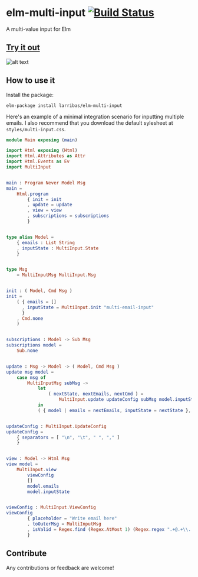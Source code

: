 # elm-multi-input [![Build Status](https://travis-ci.org/elm-lang/core.svg?branch=master)](https://travis-ci.org/larribas/elm-multi-input)

A multi-value input for Elm


## [Try it out](https://larribas.github.io/elm-multi-input/)

![alt text](https://github.com/larribas/elm-multi-input/raw/master/demo/preview.gif "Animated preview for the component")

## How to use it

Install the package:

```
elm-package install larribas/elm-multi-input
```

Here's an example of a minimal integration scenario for inputting multiple emails. I also recommend that you download the default sylesheet at `styles/multi-input.css`.


```elm
module Main exposing (main)

import Html exposing (Html)
import Html.Attributes as Attr
import Html.Events as Ev
import MultiInput


main : Program Never Model Msg
main =
    Html.program
        { init = init
        , update = update
        , view = view
        , subscriptions = subscriptions
        }


type alias Model =
    { emails : List String
    , inputState : MultiInput.State
    }


type Msg
    = MultiInputMsg MultiInput.Msg


init : ( Model, Cmd Msg )
init =
    ( { emails = []
      , inputState = MultiInput.init "multi-email-input"
      }
    , Cmd.none
    )


subscriptions : Model -> Sub Msg
subscriptions model =
    Sub.none


update : Msg -> Model -> ( Model, Cmd Msg )
update msg model =
    case msg of
        MultiInputMsg subMsg ->
            let
                ( nextState, nextEmails, nextCmd ) =
                    MultiInput.update updateConfig subMsg model.inputState model.emails
            in
            ( { model | emails = nextEmails, inputState = nextState }, Cmd.map MultiInputMsg nextCmd )


updateConfig : MultiInput.UpdateConfig
updateConfig =
    { separators = [ "\n", "\t", " ", "," ]
    }


view : Model -> Html Msg
view model =
    MultiInput.view
        viewConfig
        []
        model.emails
        model.inputState


viewConfig : MultiInput.ViewConfig
viewConfig
        { placeholder = "Write email here"
        , toOuterMsg = MultiInputMsg
        , isValid = Regex.find (Regex.AtMost 1) (Regex.regex ".+@.+\\..+") >> List.isEmpty >> not
        }

```


## Contribute

Any contributions or feedback are welcome!
